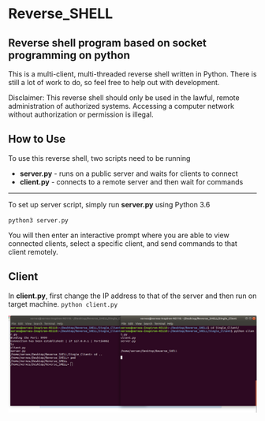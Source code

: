 # Reverse_SHELL
## Reverse shell program based on socket programming on python 

This is a multi-client, multi-threaded reverse shell written in Python. There is still a lot of work to do, so feel free to help out with development.

Disclaimer: This reverse shell should only be used in the lawful, remote administration of authorized systems. Accessing a computer network without authorization or permission is illegal.

## How to Use
To use this reverse shell, two scripts need to be running

* **server.py** - runs on a public server and waits for clients to connect
* **client.py** - connects to a remote server and then wait for commands

***
To set up server script, simply run **server.py** using Python 3.6

`python3 server.py`

You will then enter an interactive prompt where you are able to view connected clients, select a specific client, and send commands to that client remotely.
## Client

In **client.py**, first change the IP address to that of the server and then run on target machine.
`python client.py `

![IMAGE](https://github.com/Gulshan-gaur/Reverse_SHELL/blob/master/images/Screenshot%20from%202019-11-07%2008-57-41.png)
